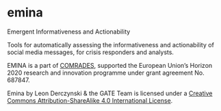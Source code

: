 # emina
Emergent Informativeness and Actionability

Tools for automatically assessing the informativeness and actionability of social media messages, for crisis responders and analysts.



EMINA is a part of [COMRADES](http://comrades-project.eu/), supported the European Union’s Horizon 2020 research and innovation programme under grant agreement No. 687847.

Emina by Leon Derczynski & the GATE Team is licensed under a [Creative Commons Attribution-ShareAlike 4.0 International License](http://creativecommons.org/licenses/by-sa/4.0/).

